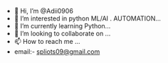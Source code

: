 - 👋 Hi, I’m @Adii0906
- 👀 I’m interested in python ML/AI . AUTOMATION...
- 🌱 I’m currently learning Python...
- 💞️ I’m looking to collaborate on ...
- 📫 How to reach me ...
- email:- spliots09@gmail.com

<!---
Adii0906/Adii0906 is a ✨ special ✨ repository because its `README.md` (this file) appears on your GitHub profile.
You can click the Preview link to take a look at your changes.
--->
